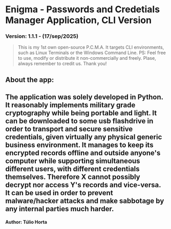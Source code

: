# Enigma - Passwords and Credetials Manager Application, CLI Version
### Version: 1.1.1 - (17/sep/2025)
> This is my 1st own open-source P.C.M.A. It targets CLI environments, such as Linux Terminals or the Windows Command Line.
> PS: Feel free to use, modify or distribute it non-commercially and freely. Plase, always remember to credit us. Thank you!
## About the app:
The application was solely developed in Python. It reasonably implements military grade cryptography while being portable and light.
It can be downloaded to some usb flashdrive in order to transport and secure sensitive credentials, given virtually any physical 
generic business environment. 
It manages to keep its encrypted records offline and outside anyone's computer while supporting simultaneous different users, 
with different credentials themselves. Therefore X cannot possibly decrypt nor access Y's records and vice-versa. It can be used in
order to prevent malware/hacker attacks and make sabbotage by any internal parties much harder.
----
#### Author: Túlio Horta
